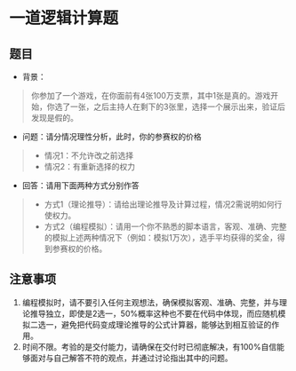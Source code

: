 # 一道逻辑计算题

## 题目
- 背景：
> 你参加了一个游戏，在你面前有4张100万支票，其中1张是真的。游戏开始，你选了一张，之后主持人在剩下的3张里，选择一个展示出来，验证后发现是假的。
- 问题：请分情况理性分析，此时，你的参赛权的价格
> - 情况1：不允许改之前选择
> - 情况2：有重新选择的权力

- 回答：请用下面两种方式分别作答
> - 方式1（理论推导）：请给出理论推导及计算过程，情况2需说明如何行使权力。
> - 方式2（编程模拟）：请用一个你不熟悉的脚本语言，客观、准确、完整的模拟上述两种情况下（例如：模拟1万次），选手平均获得的奖金，得到参赛权的价格。

## 注意事项
1. 编程模拟时，请不要引入任何主观想法，确保模拟客观、准确、完整，并与理论推导独立，即使是2选一，50%概率这种也不要在代码中体现，而应随机模拟二选一，避免把代码变成理论推导的公式计算器，能够达到相互验证的作用。
2. 时间不限。考验的是交付能力，请确保在交付时已彻底解决，有100%自信能够面对与自己解答不符的观点，并通过讨论指出其中的问题。
